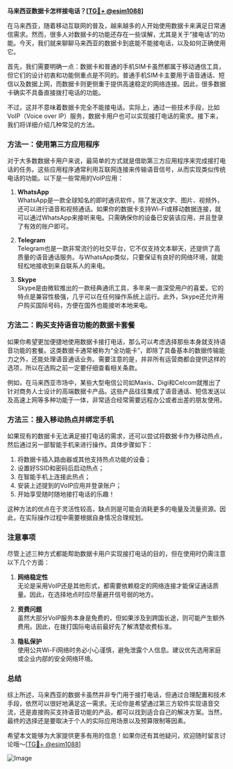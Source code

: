 **马来西亚数据卡怎样接电话？[[TG💪+ @esim1088](https://t.me/s/esim1088)]**

在马来西亚，随着移动互联网的普及，越来越多的人开始使用数据卡来满足日常通信需求。然而，很多人对数据卡的功能还存在一些误解，尤其是关于“接电话”的功能。今天，我们就来聊聊马来西亚的数据卡到底能不能接电话，以及如何正确使用它。

首先，我们需要明确一点：数据卡和普通的手机SIM卡虽然都属于移动通信工具，但它们的设计初衷和功能侧重点是不同的。普通手机SIM卡主要用于语音通话、短信以及数据上网，而数据卡则更侧重于提供高速稳定的网络连接。因此，很多数据卡确实不具备直接拨打电话的功能。

不过，这并不意味着数据卡完全不能接电话。实际上，通过一些技术手段，比如VoIP（Voice over IP）服务，数据卡用户也可以实现接打电话的需求。接下来，我们将详细介绍几种常见的方法。

### 方法一：使用第三方应用程序

对于大多数数据卡用户来说，最简单的方式就是借助第三方应用程序来完成接打电话的任务。这些应用程序通常利用互联网连接来传输语音信号，从而实现类似传统电话的功能。以下是一些常用的VoIP应用：

1. **WhatsApp**  
   WhatsApp是一款全球知名的即时通讯软件，除了发送文字、图片、视频外，还可以进行语音和视频通话。如果你的数据卡支持Wi-Fi或移动数据连接，就可以通过WhatsApp来接听来电。只需确保你的设备已安装该应用，并且登录了有效的账户即可。

2. **Telegram**  
   Telegram也是一款非常流行的社交平台，它不仅支持文本聊天，还提供了高质量的语音通话服务。与WhatsApp类似，只要保证有良好的网络环境，就能轻松地接收到来自联系人的来电。

3. **Skype**  
   Skype是由微软推出的一款经典通讯工具，多年来一直深受用户的喜爱。它的特点是兼容性极强，几乎可以在任何操作系统上运行。此外，Skype还允许用户购买国际号码，方便在国外也能接听本地来电。

### 方法二：购买支持语音功能的数据卡套餐

如果你希望更加便捷地使用数据卡接打电话，那么可以考虑选择那些本身就支持语音功能的套餐。这类数据卡通常被称为“全功能卡”，即除了具备基本的数据传输能力之外，还能处理语音通话业务。需要注意的是，并非所有运营商都会提供这样的选项，所以在选购之前一定要仔细查看相关条款。

例如，在马来西亚市场中，某些大型电信公司如Maxis、Digi和Celcom就推出了针对商务人士设计的高端数据卡产品。这些产品往往集成了语音通话、短信发送以及高速上网等多种功能于一体，非常适合经常需要远程办公或者出差的朋友使用。

### 方法三：接入移动热点并绑定手机

如果现有的数据卡无法满足接打电话的需求，还可以尝试将数据卡作为移动热点，然后通过另一部智能手机来进行操作。具体步骤如下：

1. 将数据卡插入路由器或其他支持热点功能的设备；
2. 设置好SSID和密码后启动热点；
3. 在智能手机上连接此热点；
4. 安装上述提到的VoIP应用并登录账户；
5. 开始享受随时随地接打电话的乐趣！

这种方法的优点在于灵活性较高，缺点则是可能会消耗更多的电量及流量资源。因此，在实际操作过程中需要根据自身情况合理规划。

### 注意事项

尽管上述三种方式都能帮助数据卡用户实现接打电话的目的，但在使用时仍需注意以下几个方面：

1. **网络稳定性**  
   无论是采用VoIP还是其他形式，都需要依赖稳定的网络连接才能保证通话质量。因此，在选择地点时应尽量避开信号弱的地方。

2. **资费问题**  
   虽然大部分VoIP服务本身是免费的，但如果涉及到跨国长途，则可能产生额外费用。因此，在拨打国际电话前最好先了解清楚收费标准。

3. **隐私保护**  
   使用公共Wi-Fi网络时务必小心谨慎，避免泄露个人信息。建议优先选用家庭或企业内部的安全网络环境。

### 总结

综上所述，马来西亚的数据卡虽然并非专门用于接打电话，但通过合理配置和技术手段，依然可以很好地满足这一需求。无论你是希望通过第三方软件实现语音交流，还是直接购买支持语音功能的产品，都可以找到适合自己的解决方案。当然，最终的选择还是要取决于个人的实际应用场景以及预算限制等因素。

希望本文能够为大家提供更多有用的信息！如果你还有其他疑问，欢迎随时留言讨论哦～[[TG💪+ @esim1088](https://t.me/s/esim1088)] 

![Image](https://i.postimg.cc/4NQfJmqS/Snipaste-2025-05-13-00-14-12.png)